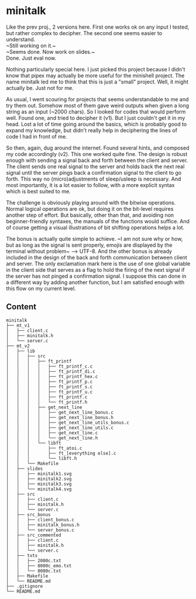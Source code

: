 # minitalk

Like the prev proj., 2 versions here. First one works ok on any input I tested, but rather complex to decipher.
The second one seems easier to understand.  
~Still working on it.~  
~Seems done. Now work on slides.~  
Done. Just eval now.  

Nothing particularly special here. I just picked this project because I didn't know that pipex may actually be more useful for the minishell project. The name minitalk led me to think that this is just a "small" project. Well, it might actually be. Just not for me. 

As usual, I went scouring for projects that seems understandable to me and try them out. Somehow most of them gave weird outputs when given a long string as an input (~2000 chars). So I looked for codes that would perform well. Found one, and tried to decipher it (v1). But I just couldn't get it in my head. Lost a lot of time going around the basics, which is probably good to expand my knowledge, but didn't really help in deciphering the lines of code I had in front of me. 

So then, again, dug around the internet. Found several hints, and composed my code accordingly (v2). This one worked quite fine. The design is robust enough with sending a signal back and forth between the client and server. The client sends one real signal to the server and holds back the next real signal until the server pings back a confirmation signal to the client to go forth. This way no (micro)adjustments of sleep/usleep is necessary. And most importantly, it is a lot easier to follow, with a more explicit syntax which is best suited to me.

The challenge is obviously playing around with the bitwise operations. Normal logical operations are ok, but doing it on the bit-level requires another step of effort. But basically, other than that, and avoiding non beginner-friendly syntaxes, the manuals of the functions would suffice. And of course getting a visual illustrations of bit shifting operations helps a lot.

The bonus is actually quite simple to achieve. ~I am not sure why or how, but as long as the signal is sent properly, emojis are displayed by the terminal without problem~ --> UTF-8. And the other bonus is already included in the design of the back and forth communication between client and server. The only exclamation mark here is the use of one global variable in the client side that serves as a flag to hold the firing of the next signal if the server has not pinged a confirmation signal. I suppose this can done in a different way by adding another function, but I am satisfied enough with this flow on my current level.

## Content
```
minitalk
├── mt_v1
│   ├── client.c
│   ├── minitalk.h
│   └── server.c
├── mt_v2
│   ├── lib
│   │   ├── src
│   │   │   ├── ft_printf
│   │   │   │   ├── ft_printf_c.c
│   │   │   │   ├── ft_printf_di.c
│   │   │   │   ├── ft_printf_hex.c
│   │   │   │   ├── ft_printf_p.c
│   │   │   │   ├── ft_printf_s.c
│   │   │   │   ├── ft_printf_u.c
│   │   │   │   ├── ft_printf.c
│   │   │   │   └── ft_printf.h
│   │   │   ├── get_next_line
│   │   │   │   ├── get_next_line_bonus.c
│   │   │   │   ├── get_next_line_bonus.h
│   │   │   │   ├── get_next_line_utils_bonus.c
│   │   │   │   ├── get_next_line_utils.c
│   │   │   │   ├── get_next_line.c
│   │   │   │   └── get_next_line.h
│   │   │   └── libft
│   │   │       ├── ft_atoi.c
│   │   │       ├── ft_[everything else].c
│   │   │       └── libft.h
│   │   └── Makefile
│   ├── slides
│   │   ├── minitalk1.svg
│   │   ├── minitalk2.svg
│   │   ├── minitalk3.svg
│   │   └── minitalk4.svg
│   ├── src
│   │   ├── client.c
│   │   ├── minitalk.h
│   │   └── server.c
│   ├── src_bonus
│   │   ├── client_bonus.c
│   │   ├── minitalk_bonus.h
│   │   └── server_bonus.c
│   ├── src_commented
│   │   ├── client.c
│   │   ├── minitalk.h
│   │   └── server.c
│   ├── txts
│   │   ├── 2000c.txt
│   │   ├── 8000c_emo.txt
│   │   └── 8000c.txt
│   ├── Makefile
│   └── README.md
├── .gitignore
└── README.md
```
